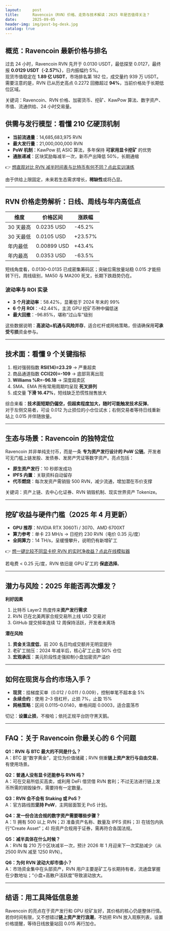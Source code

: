 ```yaml
---
layout:     post
title:      Ravencoin（RVN）价格、走势与技术解读：2025 年是否值得关注？
date:       2025-09-05
header-img: img/post-bg-desk.jpg
catalog: true
---
```


## 概览：Ravencoin 最新价格与排名

过去 24 小时，Ravencoin RVN 先开于 0.0130 USDT，最低探至 0.0127，最终报 **0.0129 USDT（-2.57%）**，日内振幅约 5%。  
现货市值稳定在 **1.89 亿 USDT**，市场排名第 182 位，成交量约 939 万 USDT。需要注意的是，RVN 已从历史高点 0.2272 回撤超过 **94%**，当前价格处于长期低位区域。

关键词：Ravencoin、RVN 价格、加密货币、挖矿、KawPow 算法、数字资产、市值、流通供给、24 小时交易量。

## 供需与发行模型：看懂 210 亿硬顶机制

- **当前流通量**：14,685,683,975 RVN  
- **最大发行量**：21,000,000,000 RVN  
- **PoW 机制**：KawPow 抗 ASIC 算法，多年保持 **可家用显卡挖矿** 的优势  
- **通胀递减**：区块奖励每减半一次，新币产出降低 50%，长期通缩

👉 [想直观对比 RVN 减半时间表与比特币有何不同？点此实训演练](https://okxdog.com/)

由于供给上限固定，未来若生态需求增长，**稀缺性**或将凸显。

---

## RVN 价格走势解析：日线、周线与年内高低点

| 维度 | 价格区间 | 涨跌幅 |
|---|---|---|
| 30 天最高 | 0.0235 USD | -45.2% |
| 30 天最低 | 0.0105 USD | +23.57% |
| 年内最低 | 0.00899 USD | +43.4% |
| 年内最高 | 0.0353 USD | -63.5% |

短线角度看，0.0130–0.0135 已成密集筹码区；突破后需放量站稳 0.015 才能扭转下行。周线级别，MA50 与 MA200 死叉，长期下跌趋势仍在。

### 波动率与 ROI 实录

- **3 个月波动率**：58.42%，显著低于 2024 年末的 99%  
- **6 个月 ROI**：-42.44%，主流 GPU 挖矿币种中偏低迷  
- **最大回撤**：-96.85%，堪称“过山车”级别

这些数据说明：**高波动=机遇与风险并存**，适合杠杆或网格策略，但请确保用**可承受亏损**资金参与。

---

## 技术面：看懂 9 个关键指标

1. 相对强弱指数 **RSI(14)=23.29** → 严重超卖  
2. 商品通道指数 **CCI(20)=-109** → 底部背离出现  
3. **Williams %R=-96.18** → 深度超卖区  
4. SMA、EMA 所有常用周期均呈现 **死叉排列**  
5. 成交量 **下滑 16.47%**，短线缺乏恐慌性抛售放大

综合来看：**技术面短期仍偏空，但超卖程度加大，随时可能触发技术反弹**。  
对于左侧交易者，可设 0.012 为止损位的小仓位试水；右侧交易者等待日线重新站上 0.015 并伴随放量。

---

## 生态与场景：Ravencoin 的独特定位

Ravencoin 并非单纯支付币，而是一条 **专为资产发行设计的 PoW 公链**。开发者可无门槛上链发股、发债券、发房产凭证等数字资产。亮点包括：

- **原生资产发行**：10 秒即发成功  
- **IPFS 内置**：关联资料自动留存  
- **代币燃烧**：每次发资产需销毁 500 RVN，减少流通，增加潜在币价支撑

关键词：资产上链、去中心化证券、RVN 销毁机制、现实世界资产 Tokenize。

---

## 挖矿收益与硬件门槛（2025 年 4 月更新）

- **GPU 推荐**：NVIDIA RTX 3060Ti / 3070、AMD 6700XT  
- **算力参考**：单卡 23 MH/s → 日挖约 230 RVN（电价 0.35 元/度）  
- **全网算力**：14 TH/s，呈缓慢攀升，说明仍有新增矿工

👉 [想一键比较不同显卡挖 RVN 的实时净收益？点此在线模拟器](https://okxdog.com/)  

若电费 < 0.25 元/度，RVN 依旧是 GPU 矿工的 **保底选择**。

---

## 潜力与风险：2025 年能否再次爆发？

**利好因素**  
1. 比特币 Layer2 热度传来**资产发行需求**  
2. RVN 已在北美两家合规交易所上线 USD 交易对  
3. GitHub 提交频率连续 12 周保持活跃，开发者未离场  

**潜在风险**  
1. **资金关注度低**，前 200 名日均成交额并无明显提升  
2. 老矿工抛压：2024 年减半后，核心矿工止盈 50% 仓位  
3. **宏观承压**：美元阶段性走强抑制小盘加密资产溢价

---

## 如何在现货与合约市场入手？

- **现货**：挂梯度买单（0.012 / 0.011 / 0.009），控制单笔不超本金 5%  
- **永续合约**：使用 2–3 倍杠杆，止损 7%，止盈 15%  
- **网格策略**：区间 0.0115–0.0140，单格间距 0.0003，适合震荡市

切记：**设置止损**，不梭哈；依托正规平台防守黑天鹅。

---

## FAQ：关于 Ravencoin 你最关心的 6 个问题

**Q1：RVN 与 BTC 最大的不同是什么？**  
A：BTC 是“数字黄金”，定位为价值储藏；RVN 侧重**链上资产发行与自由交易**，有使用场景。

**Q2：普通人没有显卡还能参与 RVN 吗？**  
A：可在交易所低买高卖，或利用 DeFi 借贷借 RVN 套利；不过无法进行链上发币所需的销毁操作，需要持有一定数量。

**Q3：RVN 会不会有 Staking 或 PoS？**  
A：官方路线图**坚持 PoW**，主网层面暂无 PoS 计划。

**Q4：发一份合法合规的数字资产需要哪些步骤？**  
A：1) 拥有 500 以上 RVN；2) 准备资产名称、数量及 IPFS 资料；3) 在钱包内执行“Create Asset”；4) 将资产合规用于证券，需再符合各国法规。

**Q5：减半具体在什么时候？**  
A：RVN 每 210 万个区块减半一次，预计 2026 年 1 月迎来下一次奖励减少（从 2500 RVN 减至 1250 RVN）。

**Q6：为何 RVN 波动大却市值小？**  
A：市场资金集中在头部资产，RVN 用户主要是矿工与长期持有者，流通盘掌握在少数地址；“小盘+高散户活跃度”导致波动放大。

---

## 结语：用工具降低信息差

Ravencoin 的亮点在于资产发行和 GPU 挖矿友好，其价格的核心仍是整体行情。若你时间有限，又不想错过**链上资产发行浪潮**，不妨把 RVN 放入观察列表，设置价格提醒，等待日线放量站回 0.015 再行加仓。